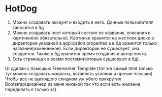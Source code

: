 # HotDog

1. Можно создавать аккаунт и входить в него. Данные пользователя заносятся в бд 
2. Можно создавать пост который состоит из названия, описания и картинки(не обязательно). Картинки хранятся на жестком диске в директории указаной в application.properties а в бд хранится только название(измененное). Если директории не сущесвует, она создается. Также в бд хранится время создания и автор поста.
3. Есть страница со всеми постами(которые сущесвуют в бд).

UI сделан с помощью Freemarker Template (тот же самый html только тут можно создавать макросы, вставлять условия и прочие плюшки). Чтобы все не выглядело слишком уж убого прикрутил Bootstrap(дизайнер из меня никакой так что если есть желание переделать я только за).
